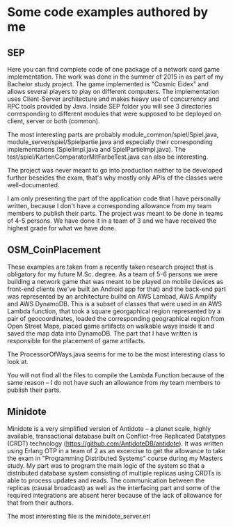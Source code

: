 # Some code examples authored by me

## SEP

Here you can find complete code of one package of a network card game implementation. The work was done in the summer of 2015 in as part of my Bachelor study project. The game implemented is "Cosmic Eidex" and allows several players to play on different computers. The implementation uses Client-Server architecture and makes heavy use of concurrency and RPC tools provided by Java. Inside SEP folder you will see 3 directories corresponding to different modules that were supposed to be deployed on client, server or both (common).

The most interesting parts are probably module_common/spiel/Spiel.java, module_server/spiel/Spielpartie.java and especially their corresponding implementations (SpielImpl.java and SpielPartieImpl.java). The test/spiel/KartenComparatorMitFarbeTest.java can also be interesting.

The project was never meant to go into production neither to be developed further beseides the exam, that's why mostly only APIs of the classes were well-documented.

I am only presenting the part of the application code that I have personally written, because I don't have a corresponding allowance from my team members to publish their parts. The project was meant to be done in teams of 4-5 persons. We have done it in a team of 3 and we have received the highest grade for what we have done.

## OSM_CoinPlacement

These examples are taken from a recently taken research project that is obligatory for my future M.Sc. degree. As a team of 5-6 persons we were building a network game that was meant to be played on mobile devices as front-end clients (we've built an Android app for that) and the back-end part was represented by an architecture builtd on AWS Lambad, AWS Amplify and AWS DynamoDB. This is a subset of classes that were used in an AWS Lambda function, that took a square georgaphical region represented by a pair of geocoordinates, loaded the corresponding geographical region from Open Street Maps, placed game artifacts on walkable ways inside it and saved the map data into DynamoDB. The part that I have written is responsible for the placement of game artifacts.

The ProcessorOfWays.java seems for me to be the most interesting class to look at.

You will not find all the files to compile the Lambda Function because of the same reason – I do not have such an allowance from my team members to publish their parts.

## Minidote

Minidote is a very simplified version of Antidote – a planet scale, highly available, transactional database built on Conflict-free Replicated Datatypes (CRDT) technology (https://github.com/AntidoteDB/antidote). It was written using Erlang OTP in a team of 2 as an excercise to get the allowance to take the exam in "Programming Distributed Systems" course during my Masters study. My part was to program the main logic of the system so that a distributed database system consisting of multiple replicas using CRDTs is able to process updates and reads. The communication between the replicas (causal broadcast) as well as the interfacing part and some of the required integrations are absent herer because of the lack of allowance for that from their authors.

The most interesting file is the minidote_server.erl
